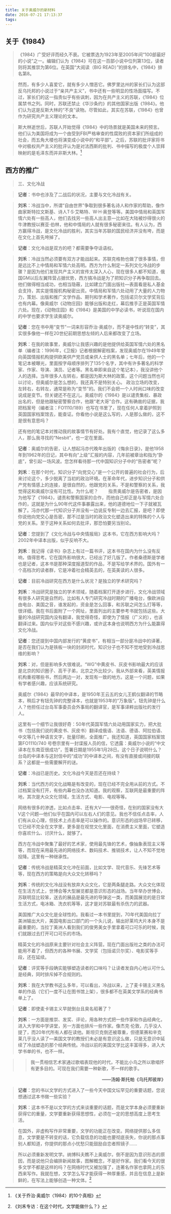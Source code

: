 ```yaml
---
title: 关于奥威尔的新材料
date: 2016-07-21 17:13:37
tags: 
---
```


## 关于《1984》 ##

>《1984》广受好评而经久不衰。它被票选为1923年至2005年间“100部最好的小说”之一。编辑们认为《1984》可在这一百部小说中位列第13位，读者则将其推崇为第6位。在英国“大阅读（BIG READ）”的排名中，《1984》排名第8。

>然而，有多少人喜爱它，就有多少人憎恶它。佛罗里达州的家长们认为这部反乌托邦的小说过于“亲共产主义”，书中还有一些明显的性场面描写。不过，家长们的这一指责似乎有些讽刺，因为在共产主义的苏联，《1984》位属禁书之列。同时，苏联还禁止《华沙条约》的其他国家出版《1984》。他们认为这是反斯大林的“不良”读物。尽管如此，其实在苏联，《1984》也曾作为研究共产主义理论的文本。

>斯大林逝世后，苏联人开始觉得《1984》中的场景就是美国未来的预言。他们认为美国将成为一个由受到FBI严格审查的性腐败的资本家们所组成的社会，而五角大楼也将演变成小说中的“和平部”。之后，苏联的批评家将书中对极权共产主义的批评认为是对法西斯的批判、书中描写的极度个人崇拜映射的是毛泽东而并非斯大林。[^1]

## 西方的推广 ##

>三、文化冷战

>**记者**：书中也涉及了二战后的状况，主要与文化冷战有关。

>**刘禾**：冷战当中，所谓“自由世界”争取到很多著名诗人和作家的帮助，像作曲家斯特拉文斯基、诗人T·S·艾略特、W·H·奥登等等。美国中情局和英国军情六处有一些高人，他们去找另一些高人出主意—比如在大陆被炒得很火的牛津教授以赛亚·伯林，他和中情局的人就有很多秘密来往。有人认为，西方赢得冷战，是文化冷战的胜利，其实当年苏联的国民经济并没有垮，而是在文化上首先垮掉了。

>**记者**：文化冷战是双方的吧？都需要争夺话语权。

>**刘禾**：冷战当然必须要有双方才能战起来。苏联克格勃也做了很多事情，但是远比不上中情局和军情六处高明。西方为什么制定一系列文化冷战的步骤？是因为他们发现共产主义的宣传太深入人心，现在很多人都不知道，俄国GM以后左翼阵营占据优势，西方搞冷战是为了把知识分子再争取回去。他们做得相当成功，也相当隐蔽，比如建立门面出版社—表面看是私人基金会支持，其实是情报机构秘密出资。中情局和军情六处动用了大量的人力物力，策划、出版和推广文学作品、期刊和学术著作，包括诺贝尔文学奖背后也有内幕。像奥威尔《动物庄园》能够出版和走红，幕后推手正是英国军情六处。现在，《动物庄园》和《1984》是美国的中学必读书，听说现在国内的中学也要求学生读奥威尔。

>**记者**：您在书中用“变节”一词来形容乔治·奥威尔，而不是中性的“转变”，其实很多像他一样在20世纪前期思想左倾的人后来都改变了立场。

>**刘禾**：在我的故事里，奥威尔让我感兴趣的是他提供给英国军情六处的黑名单（编者注：1996年，《卫报》记者根据解密档案，发现奥威尔在1949年曾向英国情报机构提供欧美供产党员或亲供人士的黑名单；七年后，他的一个笔记本被曝光，里面按字母顺序排列了135个名字，其中有许多著名的科学家、作家、导演、演员、记者等。黑名单即来自这个笔记本），我没讲他个人的选择。当年很多人左转右，都是因为斯大林的政策，这个问题当然也可以讨论，但奥威尔是怎么想的，我还真不是特别关心。
>政治立场的改变，左转右，右转左，通常是称为“变节”的。我们不会把一个人时尚口味的改变说成是变节。但关键还不在这儿。奥威尔的《1984》是以谴责集权、暴政出名的，但是他跟秘密警察合作，他跟“老大哥”合作。这有确凿的证据，我把档案号（编者注：FO1110/189）也写在书里了，现在任何人拿着护照到英国国家档案馆去，能查证。你看他小说是这么写的，人是那么做的，这不是很有意思吗？

>还有他的笔记本对推动我的故事情节有好处。我有个直觉，他记录了这么多人，那么我寻找的“Nesbit”，也一定在里面。

>**记者**：奥威尔的告密，让人想起冯亦代晚年出版的《悔余日录》，是他1958年到1962年的日记，其中有向“上级”汇报的内容，几年前被章诒和指为“卧底”，曾引起一场风波。您怎样看待那一代中国知识分子中的“告密者”呢？

>**刘禾**：在那个时代，知识分子“向党交心”是一个公开的普遍的社会行为，后来讨论这个，多少脱离了当初的政治环境。在革命年代，进步知识分子和供产党有情感上的连接，是很自然的，他跟党的关系，不是和警察的关系，我觉得这和奥威尔没有可比性。为什么呢？
>　　指责奥威尔是告密者，是因为他写了《1984》，谴责和警察国家的合作，而他自己却正是与军情六处合作的，这就是为什么90年代这件事暴露出来，他的道德地位一下子就被瓦解了。冯亦代那一代知识分子并没有一边说反专制一边去汇报，是吧？即使你说他向党交心是告密，那不过是当时的政治文化塑造出来的特殊的个人与党的关系。至于这种关系如何去批评，那恐怕要另当别论。

>**记者**：您提到了《文化冷战与中央情报局》这本书，它在西方影响大吗？2002年中译本出版，似乎反响不大。

>**刘禾**：我记得《读书》杂志上有过一篇书评，这本书在国内为什么没有反响，值得思考。它在国外影响很大，已经出了好几版了。作者桑德斯是学者也是记者，这本书是那种深度报道型的作品，不是写给学术界的。国外有一个高档次的读者群，它是冲着社会精英去的，在英美读的人很多。

>**记者**：目前冷战研究在西方是什么状况？是独立的学术研究吗？

>**刘禾**：冷战研究是独立的学术领域，随着档案打开逐步进行，文化冷战领域有很多人研究是自然的。比如有人专门研究冷战时期的广播电台，像欧洲自由电台、美国之音，谁发起的，资金是怎么回事，和苏联之间怎么打等等，很详细。我在书后面附了一个网址，里面列出的主要参考书就包括这些。大量的冷战研究国内没有翻译，我觉得奇怪，即使为了情报（广义的），也该翻译过来。国内似乎对这些不感兴趣，或许这本身也说明西方为什么能赢得文化冷战。

>**记者**：您还提到中国内部发行的“黄皮书”，有相当一部分是冷战中的译著，是否在我们认为是铁板一块的封闭时代，知识分子也不知不觉地受到冷战思维的影响？

>**刘禾**：对，但是影响多大很难说。“WG”中黄皮书、灰皮书影响最大的应该是北京的知识圈子、高干子弟，北京之外比较少。我从外部来看，英美情报机构重视哪些书，然后两边一对，发现有一致的地方。这是一个问题，如果有学者感兴趣，应该系统研究。

>奥威尔《1984》最早的中译本，是1950年王云五的女儿王鹤仪翻译的节略本，稍后才有钮先钟的完整译本，也就是1953年的“万象版”。钮先钟是什么人？他担任过台岛军事委员会外事局的翻译官，是军事译粹出版社的发行人。

>这里有一个细节让我很好奇：50年代英国军情六处动用国家实力，把大批书（包括我们说的黄皮书、灰皮书）翻译成俄语、法语、德语、阿拉伯语、中文等几十种语言文字，批量印刷，全面推广。我还知道，英国国家档案馆第FO1110/740 号卷宗里有一封谍报人员的信，它透露：奥威尔小说的“中文译本在东南亚很成功”，签署日期是1955年1月28日。这个日子说明什么？台岛的中译本与这封信中的“成功”的中译本之间，有没有直接或间接的联系？这都是一些需要解开的谜。

>**记者**：冷战已是历史。文化冷战今天是否还在持续？

>**刘禾**：当代西方的文化战略是有改变的，现在已经不完全用从前的方式。不过档案没有打开，有些内幕也没办法知道。我的观察，互联网是最重要的阵地，其次是大众文化领域，生活方式、电影、电视等等。

>网络有很多的渗透，比如点击率、还有大V——很奇怪，在别的国家没有大V这个问题—他们似乎在国内可以左右人们的意见。我也不信任点击率，人们有从众心理，但技术上点击率是可以操作的。意识形态的战场早已转移，它已经不完全在文字里，更多是在视觉文化里面，在消费主义里面，它塑造你喜欢什么、讨厌什么，就够了。

>西方在冷战中聚集了最好的艺术家，使用最先锋的艺术，像抽象表现主义等等，而现在采用最先进的网络技术、数码技术、推销技术，让人不知不觉地投降。这里有一种继承性。

>**记者**：传统冷战是精英文化冲在前面，比如文学、现代音乐、先锋艺术等等，现在西方的策略是向大众文化转移吗？

>**刘禾**：传统的文化冷战没有放弃大众文化，它是两条腿走路。大众文化体现在生活方式上，世博会等大型展览都是意识形态的战场。当年举办世博会，苏联明显比较笨，送去的展品是最先进的导弹这一类，而美国展览的是日常生活方式，电冰箱、洗衣机等等，这才是对苏联最有杀伤力的武器。

>美国推广大众文化是全球性的。我看过一本书里提到，70年代美国向拉丁美洲输出大片，美国电影出口部门的一个头儿说，输出好莱坞大片本身不是最重要的，当拉丁美洲人看到我们的俊男美女手里拿着可口可乐的时候，我们就跟过去打开可口可乐的市场。

>精英文化的冷战原来主要针对社会主义阵营。现在门面出版社之类的办法可能用不着了，但西方的各种书展、文学奖（包括诺贝尔奖）、电影奖等手段，还在延续。

>**记者**：评奖等手段确实能够塑造读者的口味吗？让读者发自内心地认可什么是经典，同时排斥掉不合规则的。

>**刘禾**：我在大学教书这么多年，可以看出，冷战以来，上了麦卡锡主义黑名单的作品（它们一度不让在图书馆上架），很多都不在英美文学系的经典书单上了。

>**记者**：即使麦卡锡主义早就倒台且臭名昭著了？

>**刘禾**：一方面是推崇、发奖、评论，用各种方式把一些作家和作品经典化，进入大学和中学讲堂，另一方面也排斥一些作家。像杰克·伦敦，几乎没人提了，而20年代所有人都在读他。斯坦贝克倒还被尊重，但德莱赛和辛克莱几乎没人读了—美国文学的教授们未必是有意识这么做，只是无意识中延续了冷战塑造的那个经典传统。冷战以前的美国文学比这丰富得多，进入大学书单的书，也不一样。

>>我一贯相信艺术家通过歌唱表现他的时代，不能比小鸟之所以歌唱怀有更多目的。可现在我们需要一种新歌，不一样的歌手。
<p align="right">——汤姆·斯托帕《乌托邦彼岸》</p>

>**记者**：您的书以文学的方式进入了一些今天中国文坛罕见的重要话题，您说想通过这本书做一些实验？

>**刘禾**：这本书不是以文学的方式来谈重要的话题，而是文学本身必须要重新获得它的重量，文学要重新获得思想性，必须在一定的思想高度上思考生活。

>在国外，非虚构写作非常重要，文学的功能正在改变。网络提供那么多信息，文学要是不转变的话，它负载信息的功能也要彻底丧失，你说的那点事别人都知道，你提供的那点小忧愁只能鼓励自恋者照镜子……

>所以必须重新发明文学。纳博科夫瞧不上奥威尔，倒不是因为意识形态的原因，而是说他只会编排新闻故事，图解概念，不是好作家。我们看今天的很多文学不都是这样的吗？在网络时代又被加强了，连著名作家也拿网上的东西来写作。我就在想，文学怎么写才能获得一种厚重感，并且在信息上是新鲜的，在写法上能够创造一种文体。[^2]

[^1]: 《关于乔治·奥威尔〈1984〉的10个真相》

[^2]: 《刘禾专访：在这个时代，文学能做什么？》
